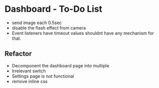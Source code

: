 # Dashboard - To-Do List

- send image each 0.5sec
- disable the flash effect from camera
- Event listeners have timeout values shouldnt have any mechanism for that.

## Refactor

- Decomponent the dashboard page into multiple
- Irrelevant switch
- Settings page is not functional
- remove inline css
